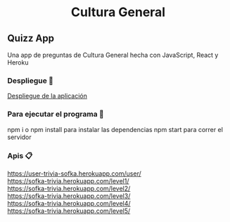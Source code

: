 
<h1 align="center">Cultura General</h1>



## Quizz App
Una app de preguntas de Cultura General hecha con JavaScript, React y Heroku


### Despliegue 🚀
[Despliegue de la aplicación](https://wondrous-sunshine-d186ed.netlify.app/)

### Para ejecutar el programa 🚀
npm i o npm install para instalar las dependencias
npm start para correr el servidor

### Apis 📋
https://user-trivia-sofka.herokuapp.com/user/ <br/>
https://sofka-trivia.herokuapp.com/level1/  <br/>
https://sofka-trivia.herokuapp.com/level2/  <br/>
https://sofka-trivia.herokuapp.com/level3/  <br/>
https://sofka-trivia.herokuapp.com/level4/ <br/>
https://sofka-trivia.herokuapp.com/level5/  <br/>
